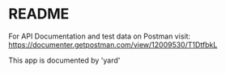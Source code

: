 # README

For API Documentation and test data on Postman visit: https://documenter.getpostman.com/view/12009530/T1DtfbkL

This app is documented by 'yard'
